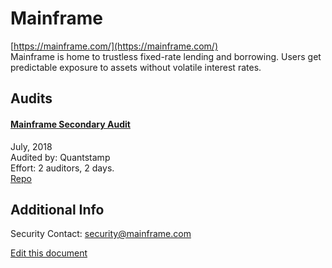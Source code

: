 
# Mainframe
  
[https://mainframe.com/](https://mainframe.com/)<br>
Mainframe is home to trustless fixed-rate lending and borrowing. Users get predictable exposure to assets without volatile interest rates.


## Audits



#### [Mainframe Secondary Audit](https://certificate.quantstamp.com/full/mainframe-secondary-audit)

July, 2018<br>
Audited by: Quantstamp<br>Effort: 2 auditors, 2 days.<br>
[Repo](https://github.com/MainframeHQ/contracts/tree/ERC20)
      

  



## Additional Info

Security Contact: security@mainframe.com


[Edit this document](https://github.com/ConsenSys/blockchainSecurityDB/blob/master/projects/mainframe.json)